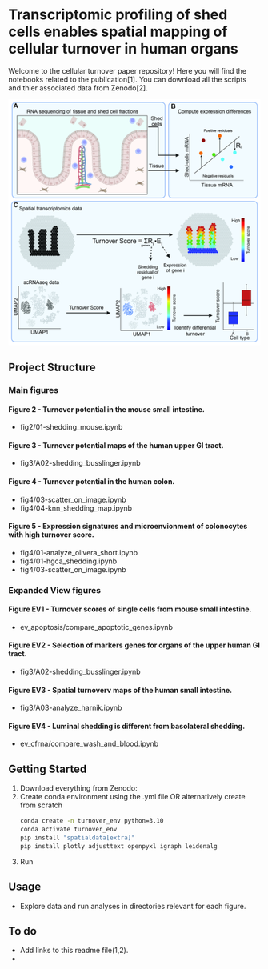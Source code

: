 # Transcriptomic profiling of shed cells enables spatial mapping of cellular turnover in human organs

Welcome to the cellular turnover paper repository! Here you will find the notebooks related to the publication[1]. You can download all the scripts and thier associated data from Zenodo[2].

![Figure1](Fig1.jpg)

## Project Structure
### Main figures
#### Figure 2 - Turnover potential in the mouse small intestine.
- fig2/01-shedding_mouse.ipynb
#### Figure 3 - Turnover potential maps of the human upper GI tract.
- fig3/A02-shedding_busslinger.ipynb
#### Figure 4 - Turnover potential in the human colon. 
- fig4/03-scatter_on_image.ipynb
- fig4/04-knn_shedding_map.ipynb
#### Figure 5 - Expression signatures and microenvionment of colonocytes with high turnover score.
- fig4/01-analyze_olivera_short.ipynb
- fig4/01-hgca_shedding.ipynb
- fig4/03-scatter_on_image.ipynb

### Expanded View figures
#### Figure EV1 - Turnover scores of single cells from mouse small intestine.
- ev_apoptosis/compare_apoptotic_genes.ipynb
#### Figure EV2 - Selection of markers genes for organs of the upper human GI tract. 
- fig3/A02-shedding_busslinger.ipynb
#### Figure EV3 - Spatial turnoverv maps of the human small intestine. 
- fig3/A03-analyze_harnik.ipynb
#### Figure EV4 - Luminal shedding is different from basolateral shedding. 
- ev_cfrna/compare_wash_and_blood.ipynb

## Getting Started
1. Download everything from Zenodo:
2. Create conda environment using the .yml file OR alternatively create from scratch
    ```bash
    conda create -n turnover_env python=3.10
    conda activate turnover_env
    pip install "spatialdata[extra]"
    pip install plotly adjusttext openpyxl igraph leidenalg
    ```
3. Run

## Usage

- Explore data and run analyses in directories relevant for each figure.

## To do
- Add links to this readme file(1,2).
- 

